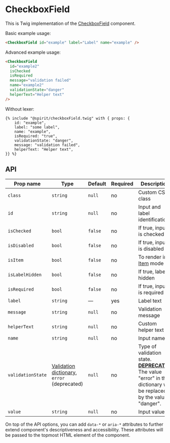 # CheckboxField

This is Twig implementation of the [CheckboxField] component.

Basic example usage:

```html
<CheckboxField id="example" label="Label" name="example" />
```

Advanced example usage:

```html
<CheckboxField
  id="example2"
  isChecked
  isRequired
  message="validation failed"
  name="example2"
  validationState="danger"
  helperText="Helper text"
/>
```

Without lexer:

```twig
{% include "@spirit/checkboxField.twig" with { props: {
    id: "example",
    label: "some label",
    name: "example",
    isRequired: "true",
    validationState: "danger",
    message: "validation failed",
    helperText: "Helper text",
}} %}
```

## API

| Prop name         | Type                                                                 | Default | Required | Description                                                                                                                        |
| ----------------- | -------------------------------------------------------------------- | ------- | -------- | ---------------------------------------------------------------------------------------------------------------------------------- |
| `class`           | `string`                                                             | `null`  | no       | Custom CSS class                                                                                                                   |
| `id`              | `string`                                                             | `null`  | no       | Input and label identification                                                                                                     |
| `isChecked`       | `bool`                                                               | `false` | no       | If true, input is checked                                                                                                          |
| `isDisabled`      | `bool`                                                               | `false` | no       | If true, input is disabled                                                                                                         |
| `isItem`          | `bool`                                                               | `false` | no       | To render in [Item][item] mode                                                                                                     |
| `isLabelHidden`   | `bool`                                                               | `false` | no       | If true, label is hidden                                                                                                           |
| `isRequired`      | `bool`                                                               | `false` | no       | If true, input is required                                                                                                         |
| `label`           | `string`                                                             | —       | yes      | Label text                                                                                                                         |
| `message`         | `string`                                                             | `null`  | no       | Validation message                                                                                                                 |
| `helperText`      | `string`                                                             | `null`  | no       | Custom helper text                                                                                                                 |
| `name`            | `string`                                                             | `null`  | no       | Input name                                                                                                                         |
| `validationState` | [Validation dictionary][dictionary-validation], `error` (deprecated) | `null`  | no       | Type of validation state. [**DEPRECATED**][deprecated] The value "error" in the dictionary will be replaced by the value "danger". |
| `value`           | `string`                                                             | `null`  | no       | Input value                                                                                                                        |

On top of the API options, you can add `data-*` or `aria-*` attributes to
further extend component's descriptiveness and accessibility. These attributes
will be passed to the topmost HTML element of the component.

[checkboxfield]: https://github.com/lmc-eu/spirit-design-system/tree/main/packages/web/src/scss/components/CheckboxField
[item]: https://github.com/lmc-eu/spirit-design-system/blob/main/packages/web-twig/src/Resources/components/Item/README.md
[dictionary-validation]: https://github.com/lmc-eu/spirit-design-system/blob/main/docs/DICTIONARIES.md#validation
[deprecated]: https://github.com/lmc-eu/spirit-design-system/tree/main/packages/web-twig/README.md#deprecations
